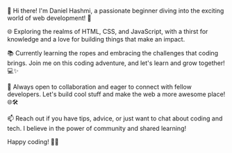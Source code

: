 👋 Hi there! I'm Daniel Hashmi, a passionate beginner diving into the exciting world of web development! 🚀

🌐 Exploring the realms of HTML, CSS, and JavaScript, with a thirst for knowledge and a love for building things that make an impact.

📚 Currently learning the ropes and embracing the challenges that coding brings. Join me on this coding adventure, and let's learn and grow together! 💻✨

🔧 Always open to collaboration and eager to connect with fellow developers. Let's build cool stuff and make the web a more awesome place! 🌐🛠️

📫 Reach out if you have tips, advice, or just want to chat about coding and tech. I believe in the power of community and shared learning!

Happy coding! 🚀✨

